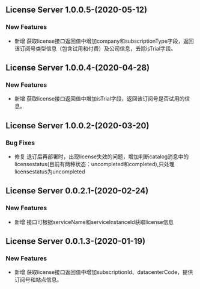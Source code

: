 ## License Server 1.0.0.5-(2020-05-12)
### New Features
* 新增 获取license接口返回值中增加company和subscriptionType字段，返回该订阅号类型信息（包含试用和付费）及公司信息，去除isTrial字段。

## License Server 1.0.0.4-(2020-04-28)
### New Features
* 新增 获取license接口返回值中增加isTrial字段，返回该订阅号是否试用的信息。

## License Server 1.0.0.2-(2020-03-20)
### Bug Fixes
* 修复 退订后再部署时，出现license失效的问题，增加判断catalog消息中的licensestatus(目前有两种状态：uncompleted和completed),只处理licensestatus为uncompleted

## License Server 0.0.2.1-(2020-02-24)
### New Features
* 新增 接口可根据serviceName和serviceInstanceId获取license信息


## License Server 0.0.1.3-(2020-01-19)
### New Features
* 新增 获取license接口返回值中增加subscriptionId、datacenterCode，提供订阅号和站点信息。
